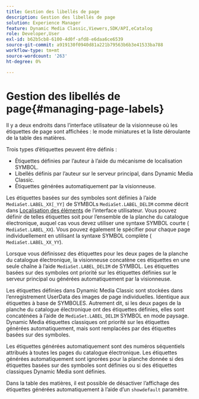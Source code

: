 ```yaml
---
title: Gestion des libellés de page
description: Gestion des libellés de page
solution: Experience Manager
feature: Dynamic Media Classic,Viewers,SDK/API,eCatalog
role: Developer,User
exl-id: b62b5cb8-6100-4d0f-afd8-e6daa6ce6539
source-git-commit: a919130f0940d81a221b79563b6b3e41533ba788
workflow-type: tm+mt
source-wordcount: '263'
ht-degree: 0%

---
```


# Gestion des libellés de page{#managing-page-labels}

Il y a deux endroits dans l’interface utilisateur de la visionneuse où les étiquettes de page sont affichées : le mode miniatures et la liste déroulante de la table des matières.

Trois types d’étiquettes peuvent être définis :

* Étiquettes définies par l’auteur à l’aide du mécanisme de localisation SYMBOL.
* Libellés définis par l’auteur sur le serveur principal, dans Dynamic Media Classic.
* Étiquettes générées automatiquement par la visionneuse.

Les étiquettes basées sur des symboles sont définies à l’aide `MediaSet.LABEL_XX[_YY]` de SYMBOLs `MediaSet.LABEL_DELIM` comme décrit dans [Localisation des éléments](../../c-html5-s7-aem-asset-viewers/c-html5-20-ecatalog-viewer-about/c-html5-20-ecatalog-viewer-localization.md#concept-cbfc39344c494eb7b9f6a272cff0cc74) de l’interface utilisateur. Vous pouvez définir de telles étiquettes soit pour l’ensemble de la planche du catalogue électronique, auquel cas vous devez utiliser une syntaxe SYMBOL courte ( `MediaSet.LABEL_XX`). Vous pouvez également le spécifier pour chaque page individuellement en utilisant la syntaxe SYMBOL complète ( `MediaSet.LABEL_XX_YY`).

Lorsque vous définissez des étiquettes pour les deux pages de la planche du catalogue électronique, la visionneuse concatène ces étiquettes en une seule chaîne à l’aide `MediaSet.LABEL_DELIM` de SYMBOL. Les étiquettes basées sur des symboles ont priorité sur les étiquettes définies sur le serveur principal ou générées automatiquement par la visionneuse.

Les étiquettes définies dans Dynamic Media Classic sont stockées dans l’enregistrement UserData des images de page individuelles. Identique aux étiquettes à base de SYMBOLES. Autrement dit, si les deux pages de la planche du catalogue électronique ont des étiquettes définies, elles sont concaténées à l’aide de `MediaSet.LABEL_DELIM` SYMBOL en mode paysage. Dynamic Media étiquettes classiques ont priorité sur les étiquettes générées automatiquement, mais sont remplacées par des étiquettes basées sur des symboles.

Les étiquettes générées automatiquement sont des numéros séquentiels attribués à toutes les pages du catalogue électronique. Les étiquettes générées automatiquement sont ignorées pour la planche donnée si des étiquettes basées sur des symboles sont définies ou si des étiquettes classiques Dynamic Media sont définies.

Dans la table des matières, il est possible de désactiver l’affichage des étiquettes générées automatiquement à l’aide d’un `showdefault` paramètre.
